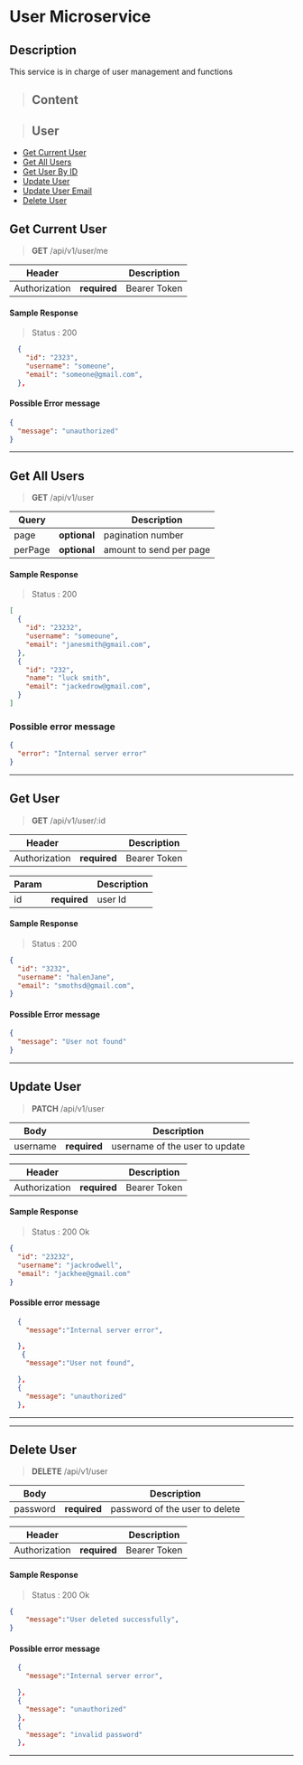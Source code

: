 # User Microservice

## Description

This service is in charge of user management and functions

> ## Content

> ## User

- [Get Current User](#get-current-user)
- [Get All Users](#get-all-users)
- [Get User By ID](#get-user)
- [Update User](#update-user)
- [Update User Email](#update-user-email)
- [Delete User](#delete-user)

## Get Current User

> **GET** /api/v1/user/me

| Header        |              | Description  |
| ------------- | ------------ | ------------ |
| Authorization | **required** | Bearer Token |

#### Sample Response

> Status : 200

```json
  {
    "id": "2323",
    "username": "someone",
    "email": "someone@gmail.com",
  },
```

#### Possible Error message

```json
{
  "message": "unauthorized"
}
```

---

## Get All Users

> **GET** /api/v1/user

| Query   |              | Description             |
| ------- | ------------ | ----------------------- |
| page    | **optional** | pagination number       |
| perPage | **optional** | amount to send per page |

#### Sample Response

> Status : 200

```json
[
  {
    "id": "23232",
    "username": "someoune",
    "email": "janesmith@gmail.com",
  },
  {
    "id": "232",
    "name": "luck smith",
    "email": "jackedrow@gmail.com",
  }
]
```

### Possible error message

```json
{
  "error": "Internal server error"
}
```

---

## Get User

> **GET** /api/v1/user/:id

| Header        |              | Description  |
| ------------- | ------------ | ------------ |
| Authorization | **required** | Bearer Token |

| Param |              | Description |
| ----- | ------------ | ----------- |
| id    | **required** | user Id     |

#### Sample Response

> Status : 200

```json
{
  "id": "3232",
  "username": "halenJane",
  "email": "smothsd@gmail.com",
}
```

#### Possible Error message

```json
{
  "message": "User not found"
}
```

---

## Update User

> **PATCH** /api/v1/user

| Body     |                 | Description                    |
| ----     |  ------------   | --------------------------     |
| username |   **required**  | username of the user to update |

| Header        |              | Description  |
| ------------- | ------------ | ------------ |
| Authorization | **required** | Bearer Token |

#### Sample Response

> Status : 200 Ok

```json
{
  "id": "23232",
  "username": "jackrodwell",
  "email": "jackhee@gmail.com"
}
```

#### Possible error message

```json
  {
    "message":"Internal server error",

  },
   {
    "message":"User not found",

  },
  {
    "message": "unauthorized"
  },
```

---


---

## Delete User

> **DELETE** /api/v1/user

| Body     |              | Description                    |
| -------- | ------------ | ------------------------------ |
| password | **required** | password of the user to delete |

| Header        |              | Description  |
| ------------- | ------------ | ------------ |
| Authorization | **required** | Bearer Token |

#### Sample Response

> Status : 200 Ok

```json
{
    "message":"User deleted successfully",
}
```

#### Possible error message

```json
  {
    "message":"Internal server error",

  },
  {
    "message": "unauthorized"
  },
  {
    "message": "invalid password"
  },
```

---
